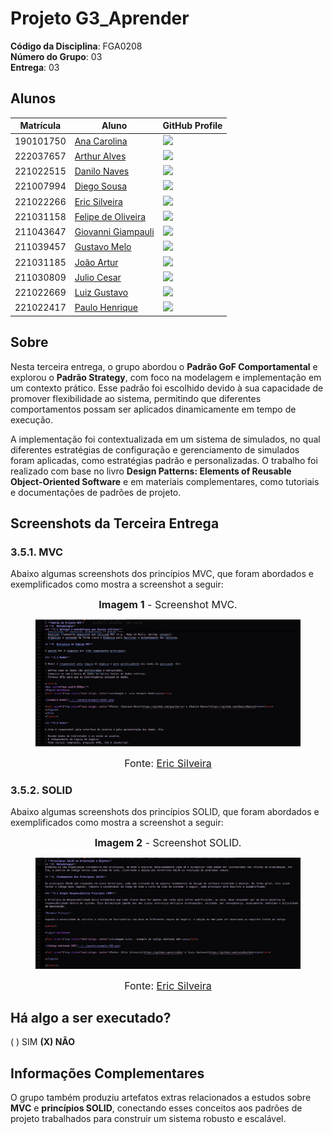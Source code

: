# Projeto G3_Aprender

**Código da Disciplina**: FGA0208  
**Número do Grupo**: 03  
**Entrega**: 03  

## Alunos

| Matrícula   | Aluno                                 | GitHub Profile                                                                              |
| ----------- | ------------------------------------- | --------------------------------------------------------------------------------------------|
| 190101750   | [Ana Carolina](https://github.com/CarolCoCe)         | <img src="https://avatars.githubusercontent.com/CarolCoCe" width="100">       |
| 222037657   | [Arthur Alves](https://github.com/Arthrok)           | <img src="https://avatars.githubusercontent.com/Arthrok" width="100">         |
| 221022515   | [Danilo Naves](https://github.com/DaniloNavesS)      | <img src="https://avatars.githubusercontent.com/DaniloNavesS" width="100">    |
| 221007994   | [Diego Sousa](https://github.com/DiegoSousaLeite)    | <img src="https://avatars.githubusercontent.com/DiegoSousaLeite" width="100"> |
| 221022266   | [Eric Silveira](https://github.com/ericbky)          | <img src="https://avatars.githubusercontent.com/ericbky" width="100">         |
| 221031158   | [Felipe de Oliveira](https://github.com/M0tt1nh4)    | <img src="https://avatars.githubusercontent.com/M0tt1nh4" width="100">        |
| 211043647   | [Giovanni Giampauli](https://github.com/giovanniacg)  | <img src="https://avatars.githubusercontent.com/giovanniacg" width="100">     |
| 211039457   | [Gustavo Melo](https://github.com/gusrberto)         | <img src="https://avatars.githubusercontent.com/gusrberto" width="100">       |
| 221031185   | [João Artur](https://github.com/joao-artl)           | <img src="https://avatars.githubusercontent.com/joao-artl" width="100">       |
| 211030809   | [Julio Cesar](https://github.com/julio-dourado)      | <img src="https://avatars.githubusercontent.com/julio-dourado" width="100">   |
| 221022669   | [Luiz Gustavo](https://github.com/LuizGust4vo)       | <img src="https://avatars.githubusercontent.com/LuizGust4vo" width="100">     |
| 221022417   | [Paulo Henrique](https://github.com/paulomh)         | <img src="https://avatars.githubusercontent.com/paulomh" width="100">         |


## Sobre 

Nesta terceira entrega, o grupo abordou o **Padrão GoF Comportamental** e explorou o **Padrão Strategy**, com foco na modelagem e implementação em um contexto prático. Esse padrão foi escolhido devido à sua capacidade de promover flexibilidade ao sistema, permitindo que diferentes comportamentos possam ser aplicados dinamicamente em tempo de execução.

A implementação foi contextualizada em um sistema de simulados, no qual diferentes estratégias de configuração e gerenciamento de simulados foram aplicadas, como estratégias padrão e personalizadas. O trabalho foi realizado com base no livro **Design Patterns: Elements of Reusable Object-Oriented Software** e em materiais complementares, como tutoriais e documentações de padrões de projeto.

## Screenshots da Terceira Entrega

### 3.5.1. MVC

Abaixo algumas screenshots dos princípios MVC, que foram abordados e exemplificados como mostra a screenshot a seguir:

<center>

<figure markdown>

<font size="3"><p style="text-align: center"><b>Imagem 1</b> - Screenshot MVC.</p></font>

![Screenshot sobre o MVC](./assets/screenshot-mvc.png)

<font size="3"><p style="text-align: center">Fonte: [Eric Silveira](https://github.com/ericbky)</p></font>

</figure>

</center>

### 3.5.2. SOLID

Abaixo algumas screenshots dos princípios SOLID, que foram abordados e exemplificados como mostra a screenshot a seguir:

<center>

<figure markdown>

<font size="3"><p style="text-align: center"><b>Imagem 2</b> - Screenshot SOLID.</p></font>

![Screenshot sobre o SOLID](./assets/screenshot-solid.png)

<font size="3"><p style="text-align: center">Fonte: [Eric Silveira](https://github.com/ericbky)</p></font>

</figure>

</center>

## Há algo a ser executado?

( ) SIM
**(X) NÃO**  

## Informações Complementares 

O grupo também produziu artefatos extras relacionados a estudos sobre **MVC** e **princípios SOLID**, conectando esses conceitos aos padrões de projeto trabalhados para construir um sistema robusto e escalável.  